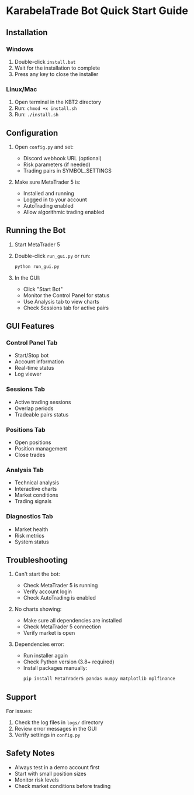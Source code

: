 # KarabelaTrade Bot Quick Start Guide

## Installation

### Windows
1. Double-click `install.bat`
2. Wait for the installation to complete
3. Press any key to close the installer

### Linux/Mac
1. Open terminal in the KBT2 directory
2. Run: `chmod +x install.sh`
3. Run: `./install.sh`

## Configuration

1. Open `config.py` and set:
   - Discord webhook URL (optional)
   - Risk parameters (if needed)
   - Trading pairs in SYMBOL_SETTINGS

2. Make sure MetaTrader 5 is:
   - Installed and running
   - Logged in to your account
   - AutoTrading enabled
   - Allow algorithmic trading enabled

## Running the Bot

1. Start MetaTrader 5
2. Double-click `run_gui.py` or run:
   ```bash
   python run_gui.py
   ```

3. In the GUI:
   - Click "Start Bot"
   - Monitor the Control Panel for status
   - Use Analysis tab to view charts
   - Check Sessions tab for active pairs

## GUI Features

### Control Panel Tab
- Start/Stop bot
- Account information
- Real-time status
- Log viewer

### Sessions Tab
- Active trading sessions
- Overlap periods
- Tradeable pairs status

### Positions Tab
- Open positions
- Position management
- Close trades

### Analysis Tab
- Technical analysis
- Interactive charts
- Market conditions
- Trading signals

### Diagnostics Tab
- Market health
- Risk metrics
- System status

## Troubleshooting

1. Can't start the bot:
   - Check MetaTrader 5 is running
   - Verify account login
   - Check AutoTrading is enabled

2. No charts showing:
   - Make sure all dependencies are installed
   - Check MetaTrader 5 connection
   - Verify market is open

3. Dependencies error:
   - Run installer again
   - Check Python version (3.8+ required)
   - Install packages manually:
     ```bash
     pip install MetaTrader5 pandas numpy matplotlib mplfinance
     ```

## Support

For issues:
1. Check the log files in `logs/` directory
2. Review error messages in the GUI
3. Verify settings in `config.py`

## Safety Notes

- Always test in a demo account first
- Start with small position sizes
- Monitor risk levels
- Check market conditions before trading
